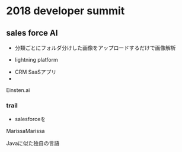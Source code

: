 # 2018 developer summit 

## sales force AI
* 分類ごとにフォルダ分けした画像をアップロードするだけで画像解析

* lightning platform
 - CRM SaaSアプリ
 - 
 
 Einsten.ai

### trail
* salesforceを 

MarissaMarissa


Javaに似た独自の言語


